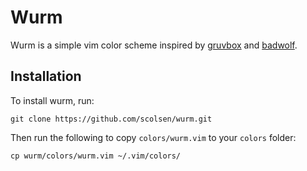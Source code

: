 # Wurm

Wurm is a simple vim color scheme inspired by [gruvbox](https://github.com/morhetz/gruvbox) and [badwolf](https://github.com/sjl/badwolf).

## Installation

To install wurm, run: 

`git clone https://github.com/scolsen/wurm.git`

Then run the following to copy `colors/wurm.vim` to your `colors` folder:

`cp wurm/colors/wurm.vim ~/.vim/colors/`

